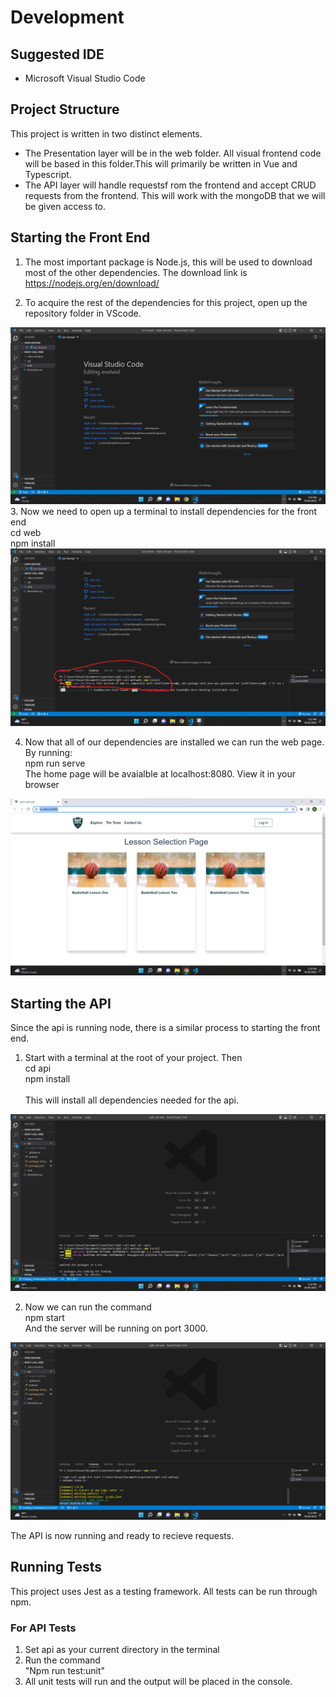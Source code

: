 # Development



## Suggested IDE
-  Microsoft Visual Studio Code 

## Project Structure
This project is written in two distinct elements.
- The Presentation layer will be in the web folder. All visual frontend code will be based in this folder.This will primarily be written in Vue and Typescript.
- The API layer will handle requestsf rom the frontend and accept CRUD requests from the frontend. This will work with the mongoDB that we will be given access to.

## Starting the Front End
1. The most important package is Node.js, this will be used to download most of the other dependencies. The download link is https://nodejs.org/en/download/

2. To acquire the rest of the dependencies for this project, open up the repository folder in VScode.

<img src ="../Documentation\Assets\open_in_vscode.png" alt="Folder open in VsCode" >
3. Now we need to open up a terminal to install dependencies for the front end<br>
    cd web<br>
    npm install
<img src="../Documentation\Assets\install_deps.png" alt="deps installed">

4. Now that all of our dependencies are installed we can run the web page.<br>
By running:<br>
    npm run serve<br>
The home page will be avaialble at localhost:8080. View it in your browser<br>
<img src = "..\Documentation\Assets\home_page.png" alt="home page">

## Starting the API
Since the api is running node, there is a similar process to starting the front end.

1. Start with a terminal at the root of your project. Then <br>
    cd api<br>
    npm install<br>  
This will install all dependencies needed for the api.
<img src="../Documentation\Assets\deps_for_api.png" alt="Install deps for API">

2. Now we can run the command<br>
    npm start<br>
And the server will be running on port 3000.
<img src="../Documentation\Assets\server_started.png" alt="server running">

The API is now running and ready to recieve requests.

## Running Tests
This project uses Jest as a testing framework. All tests can be run through npm.
 ### For API Tests
 1. Set api as your current directory in the terminal
 2. Run the command <br>
 "Npm run test:unit"<br>
 3. All unit tests will run and the output will be placed in the console.
